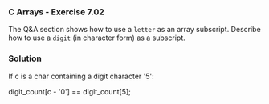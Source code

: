 ### C Arrays - Exercise 7.02

The Q&A section shows how to use a ```letter``` as an array subscript. Describe how to use a ```digit``` (in character form)
as a subscript.

### Solution

If c is a char containing a digit character '5':

digit_count[c - '0'] == digit_count[5]; 